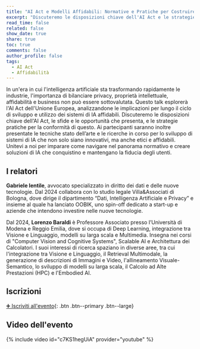 ```yaml
---
title: "AI Act e Modelli Affidabili: Normative e Pratiche per Costruire un’Intelligenza Artificiale di Fiducia"
excerpt: "Discuteremo le disposizioni chiave dell'AI Act e le strategie pratiche per la conformità!"
read_time: false
related: false
show_date: true
share: true
toc: true
comments: false
author_profile: false
tags:
  - AI Act
  - Affidabilità
---
```


In un'era in cui l'intelligenza artificiale sta trasformando rapidamente le industrie, l'importanza di bilanciare privacy, proprietà intellettuale, affidabilità e business non può essere sottovalutata. Questo talk esplorerà l'AI Act dell'Unione Europea, analizzandone le implicazioni per lungo il ciclo di sviluppo e utilizzo dei sistemi di IA affidabili. Discuteremo le disposizioni chiave dell'AI Act, le sfide e le opportunità che presenta, e le strategie pratiche per la conformità di questo. Ai partecipanti saranno inoltre presentate le tecniche stato dell’arte e le ricerche in corso per lo sviluppo di sistemi di IA che non solo siano innovativi, ma anche etici e affidabili. Unitevi a noi per imparare come navigare nel panorama normativo e creare soluzioni di IA che conquistino e mantengano la fiducia degli utenti.

## I relatori

**Gabriele Ientile**, avvocato specializzato in diritto dei dati e delle nuove tecnologie. Dal 2024 collabora con lo studio legale Villa&Associati di Bologna, dove dirige il dipartimento “Dati, Intelligenza Artificiale e Privacy” e insieme al quale ha lanciato OOBIK, uno spin-off dedicato a start-up e aziende che intendono investire nelle nuove tecnologie.

Dal 2024, **Lorenzo Baraldi** è Professore Associato presso l’Università di Modena e Reggio Emilia, dove si occupa di Deep Learning, integrazione tra Visione e Linguaggio, modelli su larga scala e Multimedia. Insegna nei corsi di "Computer Vision and Cognitive Systems", Scalable AI e Architettura dei Calcolatori. I suoi interessi di ricerca spaziano in diverse aree, tra cui l'integrazione tra Visione e Linguaggio, il Retrieval Multimodale, la generazione di descrizioni di Immagini e Video, l'allineamento Visuale-Semantico, lo sviluppo di modelli su larga scala, il Calcolo ad Alte Prestazioni (HPC) e l'Embodied AI.
## Iscrizioni

[➕ Iscriviti all'evento](https://mlmodena-0325.eventbrite.it/){: .btn .btn--primary .btn--large}

## Video dell'evento

{% include video id="c7KS1hegUiA" provider="youtube" %}
